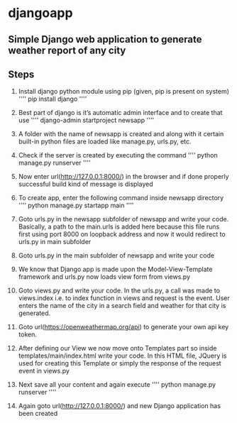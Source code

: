 # djangoapp

## Simple Django web application to generate weather report of any city

## Steps
1. Install django python module using pip (given, pip is present on system)
''''
pip install django
''''
2. Best part of django is it’s automatic admin interface and to create that use
''''
django-admin startproject newsapp
''''
3. A folder with the name of newsapp is created and along with it certain built-in python files are loaded like manage.py, urls.py, etc.
4. Check if the server is created by executing the command
''''
python manage.py runserver
''''
5. Now enter url(http://127.0.0.1:8000/) in the browser and if done properly successful build kind of message is displayed
6. To create app, enter the following command inside newsapp directory
''''
python manage.py startapp main
''''
7. Goto urls.py in the newsapp subfolder of newsapp and write your code. Basically, a path to the main.urls is added here because this file runs first using port 8000 on loopback address and now it would redirect to urls.py in main subfolder 

8. Goto urls.py in the main subfolder of newsapp and write your code
9. We know that Django app is made upon the Model-View-Template framework and urls.py now loads view form from views.py 
10. Goto views.py and write your code. In the urls.py,  a call was made to views.index i.e. to index function in views and request is the event. User enters the name of the city in a search field and weather for that city is generated.

11. Goto url(https://openweathermap.org/api) to generate your own api key token.
12. After defining our View we now move onto Templates part so inside templates/main/index.html write your code. In this HTML file, JQuery is used for creating this Template or simply the response of the request event in views.py

13. Next save all your content and again execute 
''''
python manage.py runserver
''''
14. Again goto url(http://127.0.0.1:8000/) and new Django application has been created
